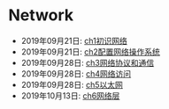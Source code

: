 # Network  
  * 2019年09月21日: [ch1初识网络](./2019-09-21-ch1初识网络.md)  
  * 2019年09月21日: [ch2配置网络操作系统](./2019-09-21-ch2配置网络操作系统.md)  
  * 2019年09月28日: [ch3网络协议和通信](./2019-09-28-ch3网络协议和通信.md)  
  * 2019年09月28日: [ch4网络访问](./2019-09-28-ch4网络访问.md)  
  * 2019年09月28日: [ch5以太网](./2019-09-28-ch5以太网.md)  
  * 2019年10月13日: [ch6网络层](./2019-10-13-ch6网络层.md)  
